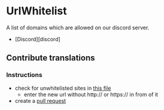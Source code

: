 # UrlWhitelist
A list of domains which are allowed on our discord server.
- [Discord][discord]

## **Contribute translations**

### **Instructions**
- check for unwhitelisted sites in [this file](https://github.com/TechsCode-Team/UrlWhitelist/blob/main/urls.txt)
  - enter the new url without http:// or https:// in from of it
- create a [pull request](https://github.com/TechsCode-Team/UrlWhitelist/pulls)
